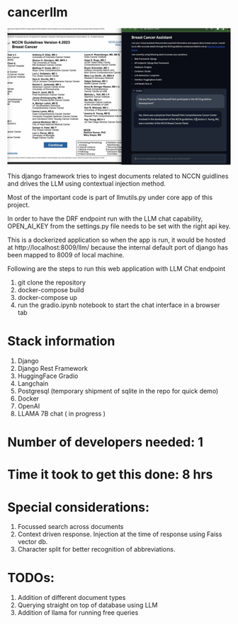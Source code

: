 # cancerllm

![Screenshot](assistant.jpeg)


This django framework tries to ingest documents related to NCCN guidlines and drives the LLM using contextual injection method.

Most of the important code is part of llmutils.py under core app of this project.

In order to have the DRF endpoint run with the LLM chat capability, OPEN_AI_KEY from the settings.py file needs to be set with the right api key.

This is a dockerized application so when the app is run, it would be hosted at http://localhost:8009/llm/ because the internal default port of django has been mapped to 8009 of local machine.

Following are the steps to run this web application with LLM Chat endpoint

1) git clone the repository
2) docker-compose build
3) docker-compose up
4) run the gradio.ipynb notebook to start the chat interface in a browser tab

# Stack information

1) Django
2) Django Rest Framework
3) HuggingFace Gradio
4) Langchain
5) Postgresql (temporary shipment of sqlite in the repo for quick demo)
6) Docker
7) OpenAI
8) LLAMA 7B chat ( in progress )

# Number of developers needed: 1

# Time it took to get this done: 8 hrs

# Special considerations:

1) Focussed search across documents
2) Context driven response. Injection at the time of response using Faiss vector db.
3) Character split for better recognition of abbreviations.

# TODOs:

1) Addition of different document types
2) Querying straight on top of database using LLM
3) Addition of llama for running free queries
